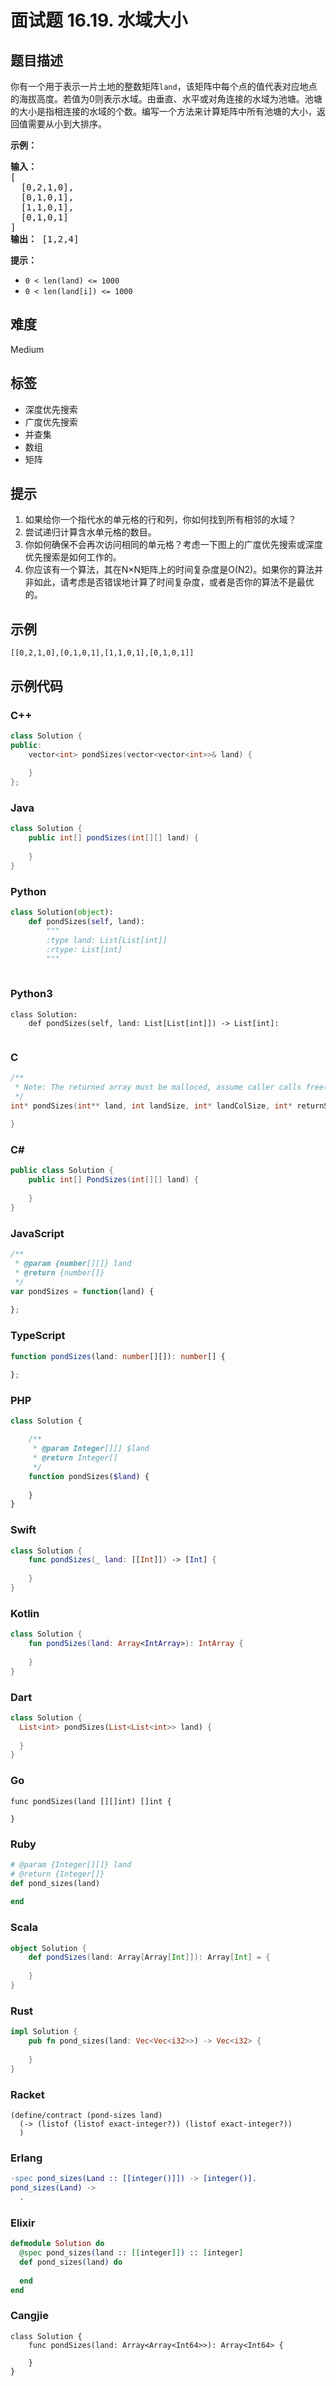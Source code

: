 # 面试题 16.19. 水域大小

## 题目描述

<p>你有一个用于表示一片土地的整数矩阵<code>land</code>，该矩阵中每个点的值代表对应地点的海拔高度。若值为0则表示水域。由垂直、水平或对角连接的水域为池塘。池塘的大小是指相连接的水域的个数。编写一个方法来计算矩阵中所有池塘的大小，返回值需要从小到大排序。</p>
<p><strong>示例：</strong></p>
<pre><strong>输入：</strong>
[
  [0,2,1,0],
  [0,1,0,1],
  [1,1,0,1],
  [0,1,0,1]
]
<strong>输出：</strong> [1,2,4]
</pre>
<p><strong>提示：</strong></p>
<ul>
<li><code>0 < len(land) <= 1000</code></li>
<li><code>0 < len(land[i]) <= 1000</code></li>
</ul>


## 难度

Medium

## 标签

- 深度优先搜索
- 广度优先搜索
- 并查集
- 数组
- 矩阵

## 提示

1. 如果给你一个指代水的单元格的行和列，你如何找到所有相邻的水域？
2. 尝试递归计算含水单元格的数目。
3. 你如何确保不会再次访问相同的单元格？考虑一下图上的广度优先搜索或深度优先搜索是如何工作的。
4. 你应该有一个算法，其在N×N矩阵上的时间复杂度是O(N2)。如果你的算法并非如此，请考虑是否错误地计算了时间复杂度，或者是否你的算法不是最优的。

## 示例

```
[[0,2,1,0],[0,1,0,1],[1,1,0,1],[0,1,0,1]]
```

## 示例代码

### C++

```cpp
class Solution {
public:
    vector<int> pondSizes(vector<vector<int>>& land) {
        
    }
};
```

### Java

```java
class Solution {
    public int[] pondSizes(int[][] land) {
        
    }
}
```

### Python

```python
class Solution(object):
    def pondSizes(self, land):
        """
        :type land: List[List[int]]
        :rtype: List[int]
        """
        
```

### Python3

```python3
class Solution:
    def pondSizes(self, land: List[List[int]]) -> List[int]:
        
```

### C

```c
/**
 * Note: The returned array must be malloced, assume caller calls free().
 */
int* pondSizes(int** land, int landSize, int* landColSize, int* returnSize) {
    
}
```

### C#

```csharp
public class Solution {
    public int[] PondSizes(int[][] land) {
        
    }
}
```

### JavaScript

```javascript
/**
 * @param {number[][]} land
 * @return {number[]}
 */
var pondSizes = function(land) {
    
};
```

### TypeScript

```typescript
function pondSizes(land: number[][]): number[] {
    
};
```

### PHP

```php
class Solution {

    /**
     * @param Integer[][] $land
     * @return Integer[]
     */
    function pondSizes($land) {
        
    }
}
```

### Swift

```swift
class Solution {
    func pondSizes(_ land: [[Int]]) -> [Int] {
        
    }
}
```

### Kotlin

```kotlin
class Solution {
    fun pondSizes(land: Array<IntArray>): IntArray {
        
    }
}
```

### Dart

```dart
class Solution {
  List<int> pondSizes(List<List<int>> land) {
    
  }
}
```

### Go

```golang
func pondSizes(land [][]int) []int {
    
}
```

### Ruby

```ruby
# @param {Integer[][]} land
# @return {Integer[]}
def pond_sizes(land)
    
end
```

### Scala

```scala
object Solution {
    def pondSizes(land: Array[Array[Int]]): Array[Int] = {
        
    }
}
```

### Rust

```rust
impl Solution {
    pub fn pond_sizes(land: Vec<Vec<i32>>) -> Vec<i32> {
        
    }
}
```

### Racket

```racket
(define/contract (pond-sizes land)
  (-> (listof (listof exact-integer?)) (listof exact-integer?))
  )
```

### Erlang

```erlang
-spec pond_sizes(Land :: [[integer()]]) -> [integer()].
pond_sizes(Land) ->
  .
```

### Elixir

```elixir
defmodule Solution do
  @spec pond_sizes(land :: [[integer]]) :: [integer]
  def pond_sizes(land) do
    
  end
end
```

### Cangjie

```cangjie
class Solution {
    func pondSizes(land: Array<Array<Int64>>): Array<Int64> {

    }
}
```

